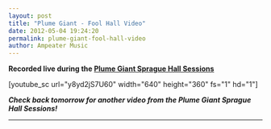 ```yaml
---
layout: post
title: "Plume Giant - Fool Hall Video"
date: 2012-05-04 19:24:20
permalink: plume-giant-fool-hall-video
author: Ampeater Music
---
```

**Recorded live during the [Plume Giant Sprague Hall Sessions](http://ampeatermusic.com/plume-giant-the-sprague-sessions)**

<!-- more -->

\[youtube\_sc url="y8yd2jS7U60" width="640" height="360" fs="1" hd="1"\]

**_Check back tomorrow for another video from the Plume Giant Sprague Hall Sessions!_**

---


